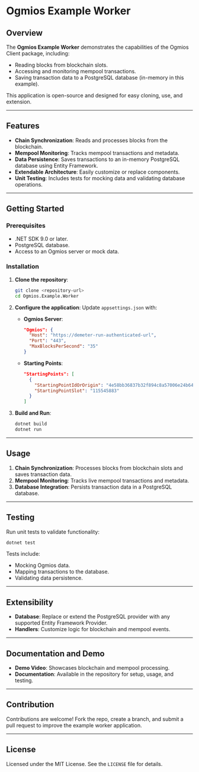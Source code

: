 # Ogmios Example Worker

## Overview

The **Ogmios Example Worker** demonstrates the capabilities of the Ogmios Client package, including:

- Reading blocks from blockchain slots.
- Accessing and monitoring mempool transactions.
- Saving transaction data to a PostgreSQL database (in-memory in this example).

This application is open-source and designed for easy cloning, use, and extension.

---

## Features

- **Chain Synchronization**: Reads and processes blocks from the blockchain.
- **Mempool Monitoring**: Tracks mempool transactions and metadata.
- **Data Persistence**: Saves transactions to an in-memory PostgreSQL database using Entity Framework.
- **Extendable Architecture**: Easily customize or replace components.
- **Unit Testing**: Includes tests for mocking data and validating database operations.

---

## Getting Started

### Prerequisites

- .NET SDK 9.0 or later.
- PostgreSQL database.
- Access to an Ogmios server or mock data.

### Installation

1. **Clone the repository**:

   ```bash
   git clone <repository-url>
   cd Ogmios.Example.Worker
   ```

2. **Configure the application**:
   Update `appsettings.json` with:

   - **Ogmios Server**:
     ```json
     "Ogmios": {
       "Host": "https://demeter-run-authenticated-url",
       "Port": "443",
       "MaxBlocksPerSecond": "35"
     }
     ```
   - **Starting Points**:
     ```json
     "StartingPoints": [
       {
         "StartingPointIdOrOrigin": "4e58bb36837b32f894c8a57006e24b64c2d77bf4fc13b3b2c428fee8871e2491",
         "StartingPointSlot": "115545883"
       }
     ]
     ```

3. **Build and Run**:
   ```bash
   dotnet build
   dotnet run
   ```

---

## Usage

1. **Chain Synchronization**: Processes blocks from blockchain slots and saves transaction data.
2. **Mempool Monitoring**: Tracks live mempool transactions and metadata.
3. **Database Integration**: Persists transaction data in a PostgreSQL database.

---

## Testing

Run unit tests to validate functionality:

```bash
dotnet test
```

Tests include:

- Mocking Ogmios data.
- Mapping transactions to the database.
- Validating data persistence.

---

## Extensibility

- **Database**: Replace or extend the PostgreSQL provider with any supported Entity Framework Provider.
- **Handlers**: Customize logic for blockchain and mempool events.

---

## Documentation and Demo

- **Demo Video**: Showcases blockchain and mempool processing.
- **Documentation**: Available in the repository for setup, usage, and testing.

---

## Contribution

Contributions are welcome! Fork the repo, create a branch, and submit a pull request to improve the example worker application.

---

## License

Licensed under the MIT License. See the `LICENSE` file for details.
